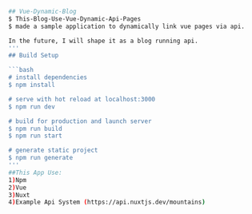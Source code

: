 ```bash
## Vue-Dynamic-Blog
$ This-Blog-Use-Vue-Dynamic-Api-Pages
$ made a sample application to dynamically link vue pages via api.

In the future, I will shape it as a blog running api.
'''
## Build Setup

```bash
# install dependencies
$ npm install

# serve with hot reload at localhost:3000
$ npm run dev

# build for production and launch server
$ npm run build
$ npm run start

# generate static project
$ npm run generate
'''
##This App Use:
1)Npm
2)Vue
3)Nuxt
4)Example Api System (https://api.nuxtjs.dev/mountains)
